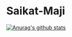 # Saikat-Maji

[![Anurag's github stats](https://github-readme-stats.vercel.app/api?username=sabyasachi-biswas)](https://github.com/anuraghazra/github-readme-stats)


